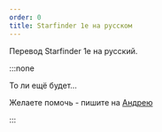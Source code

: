 ```yaml
---
order: 0
title: Starfinder 1e на русском
---
```


Перевод Starfinder 1e на русский.

:::none 

То ли ещё будет…

Желаете помочь - пишите на [Андрею](mailto:2013.fire@mail.ru)

:::